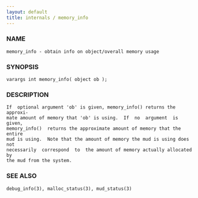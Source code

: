 ```yaml
---
layout: default
title: internals / memory_info
---
```


### NAME

    memory_info - obtain info on object/overall memory usage

### SYNOPSIS

    varargs int memory_info( object ob );

### DESCRIPTION

    If  optional argument 'ob' is given, memory_info() returns the approxi‐
    mate amount of memory that 'ob' is using.  If  no  argument  is  given,
    memory_info()  returns the approximate amount of memory that the entire
    mud is using.  Note that the amount of memory the mud is using does not
    necessarily  correspond  to  the amount of memory actually allocated by
    the mud from the system.

### SEE ALSO

    debug_info(3), malloc_status(3), mud_status(3)

